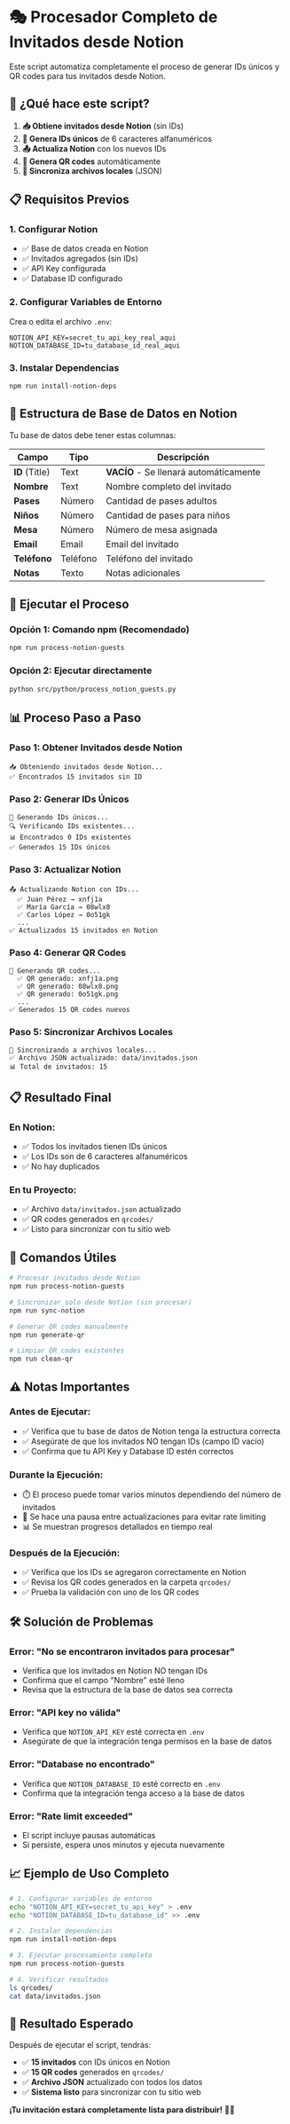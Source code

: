 # 🎭 Procesador Completo de Invitados desde Notion

Este script automatiza completamente el proceso de generar IDs únicos y QR codes para tus invitados desde Notion.

## 🚀 **¿Qué hace este script?**

1. **📥 Obtiene invitados desde Notion** (sin IDs)
2. **🎯 Genera IDs únicos** de 6 caracteres alfanuméricos
3. **📤 Actualiza Notion** con los nuevos IDs
4. **📱 Genera QR codes** automáticamente
5. **💾 Sincroniza archivos locales** (JSON)

## 📋 **Requisitos Previos**

### 1. Configurar Notion
- ✅ Base de datos creada en Notion
- ✅ Invitados agregados (sin IDs)
- ✅ API Key configurada
- ✅ Database ID configurado

### 2. Configurar Variables de Entorno
Crea o edita el archivo `.env`:
```env
NOTION_API_KEY=secret_tu_api_key_real_aqui
NOTION_DATABASE_ID=tu_database_id_real_aqui
```

### 3. Instalar Dependencias
```bash
npm run install-notion-deps
```

## 🎯 **Estructura de Base de Datos en Notion**

Tu base de datos debe tener estas columnas:

| Campo | Tipo | Descripción |
|-------|------|-------------|
| **ID** (Title) | Text | **VACÍO** - Se llenará automáticamente |
| **Nombre** | Text | Nombre completo del invitado |
| **Pases** | Número | Cantidad de pases adultos |
| **Niños** | Número | Cantidad de pases para niños |
| **Mesa** | Número | Número de mesa asignada |
| **Email** | Email | Email del invitado |
| **Teléfono** | Teléfono | Teléfono del invitado |
| **Notas** | Texto | Notas adicionales |

## 🚀 **Ejecutar el Proceso**

### Opción 1: Comando npm (Recomendado)
```bash
npm run process-notion-guests
```

### Opción 2: Ejecutar directamente
```bash
python src/python/process_notion_guests.py
```

## 📊 **Proceso Paso a Paso**

### **Paso 1: Obtener Invitados desde Notion**
```
📥 Obteniendo invitados desde Notion...
✅ Encontrados 15 invitados sin ID
```

### **Paso 2: Generar IDs Únicos**
```
🎯 Generando IDs únicos...
🔍 Verificando IDs existentes...
📊 Encontrados 0 IDs existentes
✅ Generados 15 IDs únicos
```

### **Paso 3: Actualizar Notion**
```
📤 Actualizando Notion con IDs...
  ✅ Juan Pérez → xnfj1a
  ✅ María García → 08wlx8
  ✅ Carlos López → 0o51gk
  ...
✅ Actualizados 15 invitados en Notion
```

### **Paso 4: Generar QR Codes**
```
📱 Generando QR codes...
  ✅ QR generado: xnfj1a.png
  ✅ QR generado: 08wlx8.png
  ✅ QR generado: 0o51gk.png
  ...
✅ Generados 15 QR codes nuevos
```

### **Paso 5: Sincronizar Archivos Locales**
```
💾 Sincronizando a archivos locales...
✅ Archivo JSON actualizado: data/invitados.json
📊 Total de invitados: 15
```

## 📋 **Resultado Final**

### **En Notion:**
- ✅ Todos los invitados tienen IDs únicos
- ✅ Los IDs son de 6 caracteres alfanuméricos
- ✅ No hay duplicados

### **En tu Proyecto:**
- ✅ Archivo `data/invitados.json` actualizado
- ✅ QR codes generados en `qrcodes/`
- ✅ Listo para sincronizar con tu sitio web

## 🔧 **Comandos Útiles**

```bash
# Procesar invitados desde Notion
npm run process-notion-guests

# Sincronizar solo desde Notion (sin procesar)
npm run sync-notion

# Generar QR codes manualmente
npm run generate-qr

# Limpiar QR codes existentes
npm run clean-qr
```

## ⚠️ **Notas Importantes**

### **Antes de Ejecutar:**
- ✅ Verifica que tu base de datos de Notion tenga la estructura correcta
- ✅ Asegúrate de que los invitados NO tengan IDs (campo ID vacío)
- ✅ Confirma que tu API Key y Database ID estén correctos

### **Durante la Ejecución:**
- ⏱️ El proceso puede tomar varios minutos dependiendo del número de invitados
- 🔄 Se hace una pausa entre actualizaciones para evitar rate limiting
- 📊 Se muestran progresos detallados en tiempo real

### **Después de la Ejecución:**
- ✅ Verifica que los IDs se agregaron correctamente en Notion
- ✅ Revisa los QR codes generados en la carpeta `qrcodes/`
- ✅ Prueba la validación con uno de los QR codes

## 🛠️ **Solución de Problemas**

### **Error: "No se encontraron invitados para procesar"**
- Verifica que los invitados en Notion NO tengan IDs
- Confirma que el campo "Nombre" esté lleno
- Revisa que la estructura de la base de datos sea correcta

### **Error: "API key no válida"**
- Verifica que `NOTION_API_KEY` esté correcta en `.env`
- Asegúrate de que la integración tenga permisos en la base de datos

### **Error: "Database no encontrado"**
- Verifica que `NOTION_DATABASE_ID` esté correcto en `.env`
- Confirma que la integración tenga acceso a la base de datos

### **Error: "Rate limit exceeded"**
- El script incluye pausas automáticas
- Si persiste, espera unos minutos y ejecuta nuevamente

## 📈 **Ejemplo de Uso Completo**

```bash
# 1. Configurar variables de entorno
echo "NOTION_API_KEY=secret_tu_api_key" > .env
echo "NOTION_DATABASE_ID=tu_database_id" >> .env

# 2. Instalar dependencias
npm run install-notion-deps

# 3. Ejecutar procesamiento completo
npm run process-notion-guests

# 4. Verificar resultados
ls qrcodes/
cat data/invitados.json
```

## 🎉 **Resultado Esperado**

Después de ejecutar el script, tendrás:

- ✅ **15 invitados** con IDs únicos en Notion
- ✅ **15 QR codes** generados en `qrcodes/`
- ✅ **Archivo JSON** actualizado con todos los datos
- ✅ **Sistema listo** para sincronizar con tu sitio web

**¡Tu invitación estará completamente lista para distribuir!** 🚀✨ 